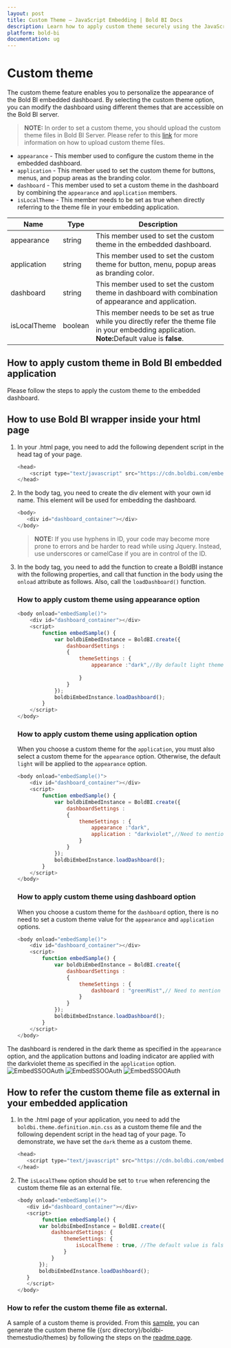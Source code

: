 ```yaml
---
layout: post
title: Custom Theme – JavaScript Embedding | Bold BI Docs
description: Learn how to apply custom theme securely using the JavaScript-based embedding of Bold BI dashboard in any of your business or Web application.
platform: bold-bi
documentation: ug
---
```


# Custom theme

The custom theme feature enables you to personalize the appearance of the Bold BI embedded dashboard. By selecting the custom theme option, you can modify the dashboard using different themes that are accessible on the Bold BI server.

> **NOTE:** In order to set a custom theme, you should upload the custom theme files in Bold BI Server. Please refer to this [link](/site-administration/look-and-feel-settings-in-embedded-analytics/#custom-theme) for more information on how to upload custom theme files.

* `appearance`   - This member used to configure the custom theme in the embedded dashboard.
* `application`  - This member used to set the custom theme for buttons, menus, and popup areas as the branding color.
* `dashboard`    - This member used to set a custom theme in the dashboard by combining the `appearance` and `application` members.
* `isLocalTheme` - This member needs to be set as true when directly referring to the theme file in your embedding application.

<table class="params">
<thead>
<tr>
<th>Name</th>
<th>Type</th>
<th>Description</th>
</tr>
</thead>
<tbody>
<tr>
<td class="name">appearance</td>
<td class="type"><span class="param-type">string</span></td>
<td class="description">This member used to set the custom theme in the embedded dashboard.</td>
</tr>
<tr>
<td class="name">application</td>
<td class="type"><span class="param-type">string</span></td>
<td class="description">This member used to set the custom theme for button, menu, popup areas as branding color.</td>
</tr>
<tr>
<td class="name">dashboard</td>
<td class="type"><span class="param-type">string</span></td>
<td class="description">This member used to set the custom theme in dashboard with combination of appearance and application.</td>
</tr>
<tr>
<td class="name">isLocalTheme</td>
<td class="type"><span class="param-type">boolean</span></td>
<td class="description">This member needs to be set as true while you directly refer the theme file in your embedding application. <br> <b>Note:</b>Default value is <b>false</b>.</td>
</tr>
</tbody>
</table>

## How to apply custom theme in Bold BI embedded application

Please follow the steps to apply the custom theme to the embedded dashboard.

## How to use Bold BI wrapper inside your html page

1. In your .html page, you need to add the following dependent script in the head tag of your page.

    ```js
    <head>
        <script type="text/javascript" src="https://cdn.boldbi.com/embedded-sdk/v7.8.18/boldbi-embed.js"></script>
    </head>
     ```

2. In the body tag, you need to create the div element with your own id name. This element will be used for embedding the dashboard.

     ```js
    <body>
        <div id="dashboard_container"></div>
    </body>
     ```

    >**NOTE:** If you use hyphens in ID, your code may become more prone to errors and be harder to read while using Jquery. Instead, use underscores or camelCase if you are in control of the ID.

3. In the body tag, you need to add the function to create a BoldBI instance with the following properties, and call that function in the body using the `onload` attribute as follows. Also, call the `loadDashboard()` function.

    ### How to apply custom theme using appearance option 

    ```js
    <body onload="embedSample()">
        <div id="dashboard_container"></div>
        <script>
            function embedSample() {
                var boldbiEmbedInstance = BoldBI.create({
                    dashboardSettings :
                    {
                        themeSettings : {
                            appearance :"dark",//By default light theme would be set.
                            
                        }
                    }
                });
                boldbiEmbedInstance.loadDashboard();
            }
        </script>
    </body>
    ```    

    ### How to apply custom theme using application option

    When you choose a custom theme for the `application`, you must also select a custom theme for the `appearance` option. Otherwise, the default `light` will be applied to the `appearance` option.

    ```js
    <body onload="embedSample()">
        <div id="dashboard_container"></div>
        <script>
            function embedSample() {
                var boldbiEmbedInstance = BoldBI.create({
                    dashboardSettings :
                    {
                        themeSettings : {
                            appearance :"dark",
                            application : "darkviolet",//Need to mention the name under which you have saved the application theme file in Bold BI server.
                        }
                    }
                });
                boldbiEmbedInstance.loadDashboard();
            }
        </script>
    </body>
    ``` 

    ### How to apply custom theme using dashboard option

    When you choose a custom theme for the `dashboard` option, there is no need to set a custom theme value for the `appearance` and `application` options.

    ```js
    <body onload="embedSample()">
        <div id="dashboard_container"></div>
        <script>
            function embedSample() {
                var boldbiEmbedInstance = BoldBI.create({
                    dashboardSettings :
                    {
                        themeSettings : {
                            dashboard : "greenMist",// Need to mention the name under which you have saved the dashboard theme file in Bold BI server.
                        }
                    }
                });
                boldbiEmbedInstance.loadDashboard();
            }
        </script>
    </body>
    ``` 

The dashboard is rendered in the dark theme as specified in the `appearance` option, and the application buttons and loading indicator are applied with the darkviolet theme as specified in the `application` option.
![EmbedSSOOAuth](/static/assets/javascript/images/dark-violet-application.png#max-width=85%)
![EmbedSSOOAuth](/static/assets/javascript/images/dark-theme.png#max-width=85%)
![EmbedSSOOAuth](/static/assets/javascript/images/dark-violet-button.png#max-width=85%)

## How to refer the custom theme file as external in your embedded application

1. In the .html page of your application, you need to add the `boldbi.theme.definition.min.css` as a custom theme file and the following dependent script in the head tag of your page.
 To demonstrate, we have set the `dark` theme as a custom theme.

     ```js
    <head>  
        <script type="text/javascript" src="https://cdn.boldbi.com/embedded-sdk/v7.8.18/boldbi-embed.js"></script>
    </head>
     ```     

2. The `isLocalTheme` option should be set to `true` when referencing the custom theme file as an external file.

     ```js
    <body onload="embedSample()">
        <div id="dashboard_container"></div>
        <script>
             function embedSample() {
            var boldbiEmbedInstance = BoldBI.create({
                dashboardSettings: {
                    themeSettings: {
                        isLocalTheme : true, //The default value is false.
                    }
                }
            });
            boldbiEmbedInstance.loadDashboard();
        }
        </script>
    </body>
     ``` 

### How to refer the custom theme file as external.

A sample of a custom theme is provided. From this [sample](https://github.com/boldbi/boldbi-themestudio), you can generate the custom theme file ({src directory}/boldbi-themestudio/themes) by following the steps on the [readme page](https://github.com/boldbi/boldbi-themestudio#readme).
